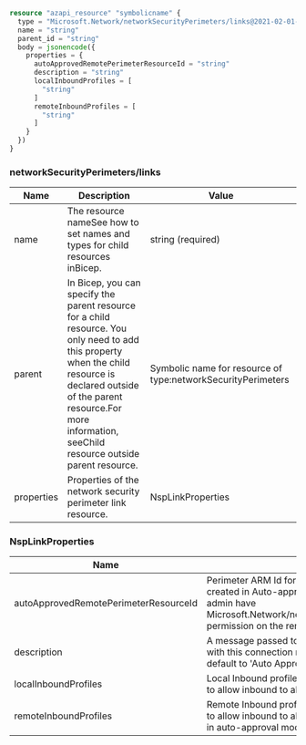 ```terraform
resource "azapi_resource" "symbolicname" {
  type = "Microsoft.Network/networkSecurityPerimeters/links@2021-02-01-preview"
  name = "string"
  parent_id = "string"
  body = jsonencode({
    properties = {
      autoApprovedRemotePerimeterResourceId = "string"
      description = "string"
      localInboundProfiles = [
        "string"
      ]
      remoteInboundProfiles = [
        "string"
      ]
    }
  })
}

```

### networkSecurityPerimeters/links

| Name | Description | Value |
|-|-|-|
| name | The resource nameSee how to set names and types for child resources inBicep. | string (required) |
| parent | In Bicep, you can specify the parent resource for a child resource. You only need to add this property when the child resource is declared outside of the parent resource.For more information, seeChild resource outside parent resource. | Symbolic name for resource of type:networkSecurityPerimeters |
| properties | Properties of the network security perimeter link resource. | NspLinkProperties |


### NspLinkProperties

| Name | Description | Value |
|-|-|-|
| autoApprovedRemotePerimeterResourceId | Perimeter ARM Id for the remote NSP with which the link gets created in Auto-approval mode. It should be used when the NSP admin have Microsoft.Network/networkSecurityPerimeters/linkPerimeter/action permission on the remote NSP resource. | string |
| description | A message passed to the owner of the remote NSP link resource with this connection request. In case of Auto-approved flow, it is default to 'Auto Approved'. Restricted to 140 chars. | string |
| localInboundProfiles | Local Inbound profile names to which Inbound is allowed. Use [''] to allow inbound to all profiles. It's default value is ['']. | string[] |
| remoteInboundProfiles | Remote Inbound profile names to which Inbound is allowed. Use [''] to allow inbound to all profiles. This property can only be updated in auto-approval mode. It's default value is ['']. | string[] |


